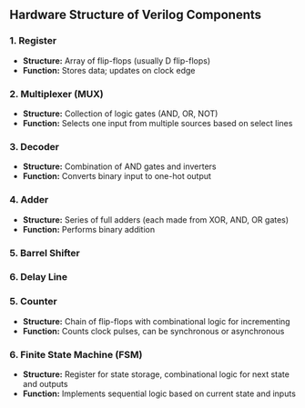 ## Hardware Structure of Verilog Components

### 1. **Register**
- **Structure:** Array of flip-flops (usually D flip-flops)
- **Function:** Stores data; updates on clock edge

### 2. **Multiplexer (MUX)**
- **Structure:** Collection of logic gates (AND, OR, NOT)
- **Function:** Selects one input from multiple sources based on select lines

### 3. **Decoder**
- **Structure:** Combination of AND gates and inverters
- **Function:** Converts binary input to one-hot output

### 4. **Adder**
- **Structure:** Series of full adders (each made from XOR, AND, OR gates)
- **Function:** Performs binary addition

### 5. **Barrel Shifter**

### 6. **Delay Line**




### 5. **Counter**
- **Structure:** Chain of flip-flops with combinational logic for incrementing
- **Function:** Counts clock pulses, can be synchronous or asynchronous

### 6. **Finite State Machine (FSM)**
- **Structure:** Register for state storage, combinational logic for next state and outputs
- **Function:** Implements sequential logic based on current state and inputs